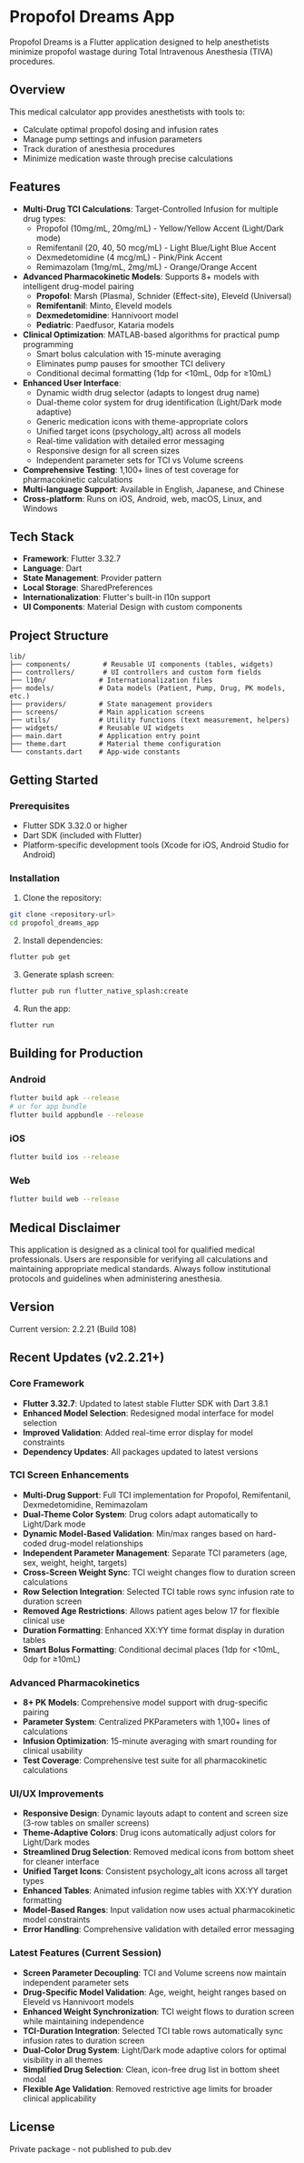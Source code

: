 # Propofol Dreams App

Propofol Dreams is a Flutter application designed to help anesthetists minimize propofol wastage during Total Intravenous Anesthesia (TIVA) procedures.

## Overview

This medical calculator app provides anesthetists with tools to:
- Calculate optimal propofol dosing and infusion rates
- Manage pump settings and infusion parameters
- Track duration of anesthesia procedures
- Minimize medication waste through precise calculations

## Features

- **Multi-Drug TCI Calculations**: Target-Controlled Infusion for multiple drug types:
  - Propofol (10mg/mL, 20mg/mL) - Yellow/Yellow Accent (Light/Dark mode)
  - Remifentanil (20, 40, 50 mcg/mL) - Light Blue/Light Blue Accent
  - Dexmedetomidine (4 mcg/mL) - Pink/Pink Accent  
  - Remimazolam (1mg/mL, 2mg/mL) - Orange/Orange Accent
- **Advanced Pharmacokinetic Models**: Supports 8+ models with intelligent drug-model pairing
  - **Propofol**: Marsh (Plasma), Schnider (Effect-site), Eleveld (Universal)
  - **Remifentanil**: Minto, Eleveld models
  - **Dexmedetomidine**: Hannivoort model  
  - **Pediatric**: Paedfusor, Kataria models
- **Clinical Optimization**: MATLAB-based algorithms for practical pump programming
  - Smart bolus calculation with 15-minute averaging
  - Eliminates pump pauses for smoother TCI delivery
  - Conditional decimal formatting (1dp for <10mL, 0dp for ≥10mL)
- **Enhanced User Interface**:
  - Dynamic width drug selector (adapts to longest drug name)
  - Dual-theme color system for drug identification (Light/Dark mode adaptive)
  - Generic medication icons with theme-appropriate colors
  - Unified target icons (psychology_alt) across all models
  - Real-time validation with detailed error messaging
  - Responsive design for all screen sizes
  - Independent parameter sets for TCI vs Volume screens
- **Comprehensive Testing**: 1,100+ lines of test coverage for pharmacokinetic calculations
- **Multi-language Support**: Available in English, Japanese, and Chinese
- **Cross-platform**: Runs on iOS, Android, web, macOS, Linux, and Windows

## Tech Stack

- **Framework**: Flutter 3.32.7
- **Language**: Dart
- **State Management**: Provider pattern
- **Local Storage**: SharedPreferences
- **Internationalization**: Flutter's built-in l10n support
- **UI Components**: Material Design with custom components

## Project Structure

```
lib/
├── components/        # Reusable UI components (tables, widgets)
├── controllers/       # UI controllers and custom form fields
├── l10n/             # Internationalization files
├── models/           # Data models (Patient, Pump, Drug, PK models, etc.)
├── providers/        # State management providers
├── screens/          # Main application screens
├── utils/            # Utility functions (text measurement, helpers)
├── widgets/          # Reusable UI widgets
├── main.dart         # Application entry point
├── theme.dart        # Material theme configuration
└── constants.dart    # App-wide constants
```

## Getting Started

### Prerequisites

- Flutter SDK 3.32.0 or higher
- Dart SDK (included with Flutter)
- Platform-specific development tools (Xcode for iOS, Android Studio for Android)

### Installation

1. Clone the repository:
```bash
git clone <repository-url>
cd propofol_dreams_app
```

2. Install dependencies:
```bash
flutter pub get
```

3. Generate splash screen:
```bash
flutter pub run flutter_native_splash:create
```

4. Run the app:
```bash
flutter run
```

## Building for Production

### Android
```bash
flutter build apk --release
# or for app bundle
flutter build appbundle --release
```

### iOS
```bash
flutter build ios --release
```

### Web
```bash
flutter build web --release
```

## Medical Disclaimer

This application is designed as a clinical tool for qualified medical professionals. Users are responsible for verifying all calculations and maintaining appropriate medical standards. Always follow institutional protocols and guidelines when administering anesthesia.

## Version

Current version: 2.2.21 (Build 108)

## Recent Updates (v2.2.21+)

### Core Framework
- **Flutter 3.32.7**: Updated to latest stable Flutter SDK with Dart 3.8.1
- **Enhanced Model Selection**: Redesigned modal interface for model selection
- **Improved Validation**: Added real-time error display for model constraints
- **Dependency Updates**: All packages updated to latest versions

### TCI Screen Enhancements
- **Multi-Drug Support**: Full TCI implementation for Propofol, Remifentanil, Dexmedetomidine, Remimazolam
- **Dual-Theme Color System**: Drug colors adapt automatically to Light/Dark mode
- **Dynamic Model-Based Validation**: Min/max ranges based on hard-coded drug-model relationships
- **Independent Parameter Management**: Separate TCI parameters (age, sex, weight, height, targets)
- **Cross-Screen Weight Sync**: TCI weight changes flow to duration screen calculations
- **Row Selection Integration**: Selected TCI table rows sync infusion rate to duration screen
- **Removed Age Restrictions**: Allows patient ages below 17 for flexible clinical use
- **Duration Formatting**: Enhanced XX:YY time format display in duration tables
- **Smart Bolus Formatting**: Conditional decimal places (1dp for <10mL, 0dp for ≥10mL)

### Advanced Pharmacokinetics  
- **8+ PK Models**: Comprehensive model support with drug-specific pairing
- **Parameter System**: Centralized PKParameters with 1,100+ lines of calculations
- **Infusion Optimization**: 15-minute averaging with smart rounding for clinical usability
- **Test Coverage**: Comprehensive test suite for all pharmacokinetic calculations

### UI/UX Improvements
- **Responsive Design**: Dynamic layouts adapt to content and screen size (3-row tables on smaller screens)
- **Theme-Adaptive Colors**: Drug icons automatically adjust colors for Light/Dark modes
- **Streamlined Drug Selection**: Removed medical icons from bottom sheet for cleaner interface
- **Unified Target Icons**: Consistent psychology_alt icons across all target types
- **Enhanced Tables**: Animated infusion regime tables with XX:YY duration formatting
- **Model-Based Ranges**: Input validation now uses actual pharmacokinetic model constraints
- **Error Handling**: Comprehensive validation with detailed error messaging

### Latest Features (Current Session)
- **Screen Parameter Decoupling**: TCI and Volume screens now maintain independent parameter sets
- **Drug-Specific Model Validation**: Age, weight, height ranges based on Eleveld vs Hannivoort models
- **Enhanced Weight Synchronization**: TCI weight flows to duration screen while maintaining independence
- **TCI-Duration Integration**: Selected TCI table rows automatically sync infusion rates to duration screen
- **Dual-Color Drug System**: Light/Dark mode adaptive colors for optimal visibility in all themes
- **Simplified Drug Selection**: Clean, icon-free drug list in bottom sheet modal
- **Flexible Age Validation**: Removed restrictive age limits for broader clinical applicability

## License

Private package - not published to pub.dev
